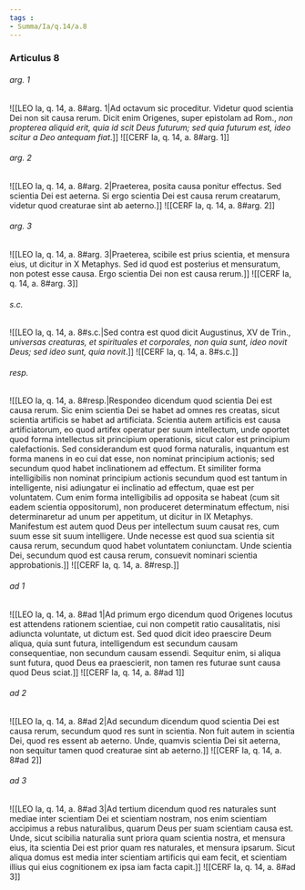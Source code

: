 ```yaml
---
tags : 
- Summa/Ia/q.14/a.8
---
```


### Articulus 8

###### arg. 1
![[LEO Ia, q. 14, a. 8#arg. 1|Ad octavum sic proceditur. Videtur quod scientia Dei non sit causa rerum. Dicit enim Origenes, super epistolam ad Rom., *non propterea aliquid erit, quia id scit Deus futurum; sed quia futurum est, ideo scitur a Deo antequam fiat*.]]
![[CERF Ia, q. 14, a. 8#arg. 1]]

###### arg. 2
![[LEO Ia, q. 14, a. 8#arg. 2|Praeterea, posita causa ponitur effectus. Sed scientia Dei est aeterna. Si ergo scientia Dei est causa rerum creatarum, videtur quod creaturae sint ab aeterno.]]
![[CERF Ia, q. 14, a. 8#arg. 2]]

###### arg. 3
![[LEO Ia, q. 14, a. 8#arg. 3|Praeterea, scibile est prius scientia, et mensura eius, ut dicitur in X Metaphys. Sed id quod est posterius et mensuratum, non potest esse causa. Ergo scientia Dei non est causa rerum.]]
![[CERF Ia, q. 14, a. 8#arg. 3]]

###### s.c.
![[LEO Ia, q. 14, a. 8#s.c.|Sed contra est quod dicit Augustinus, XV de Trin., *universas creaturas, et spirituales et corporales, non quia sunt, ideo novit Deus; sed ideo sunt, quia novit*.]]
![[CERF Ia, q. 14, a. 8#s.c.]]

###### resp.
![[LEO Ia, q. 14, a. 8#resp.|Respondeo dicendum quod scientia Dei est causa rerum. Sic enim scientia Dei se habet ad omnes res creatas, sicut scientia artificis se habet ad artificiata. Scientia autem artificis est causa artificiatorum, eo quod artifex operatur per suum intellectum, unde oportet quod forma intellectus sit principium operationis, sicut calor est principium calefactionis. Sed considerandum est quod forma naturalis, inquantum est forma manens in eo cui dat esse, non nominat principium actionis; sed secundum quod habet inclinationem ad effectum. Et similiter forma intelligibilis non nominat principium actionis secundum quod est tantum in intelligente, nisi adiungatur ei inclinatio ad effectum, quae est per voluntatem. Cum enim forma intelligibilis ad opposita se habeat (cum sit eadem scientia oppositorum), non produceret determinatum effectum, nisi determinaretur ad unum per appetitum, ut dicitur in IX Metaphys. Manifestum est autem quod Deus per intellectum suum causat res, cum suum esse sit suum intelligere. Unde necesse est quod sua scientia sit causa rerum, secundum quod habet voluntatem coniunctam. Unde scientia Dei, secundum quod est causa rerum, consuevit nominari scientia approbationis.]]
![[CERF Ia, q. 14, a. 8#resp.]]

###### ad 1
![[LEO Ia, q. 14, a. 8#ad 1|Ad primum ergo dicendum quod Origenes locutus est attendens rationem scientiae, cui non competit ratio causalitatis, nisi adiuncta voluntate, ut dictum est. Sed quod dicit ideo praescire Deum aliqua, quia sunt futura, intelligendum est secundum causam consequentiae, non secundum causam essendi. Sequitur enim, si aliqua sunt futura, quod Deus ea praescierit, non tamen res futurae sunt causa quod Deus sciat.]]
![[CERF Ia, q. 14, a. 8#ad 1]]

###### ad 2
![[LEO Ia, q. 14, a. 8#ad 2|Ad secundum dicendum quod scientia Dei est causa rerum, secundum quod res sunt in scientia. Non fuit autem in scientia Dei, quod res essent ab aeterno. Unde, quamvis scientia Dei sit aeterna, non sequitur tamen quod creaturae sint ab aeterno.]]
![[CERF Ia, q. 14, a. 8#ad 2]]

###### ad 3
![[LEO Ia, q. 14, a. 8#ad 3|Ad tertium dicendum quod res naturales sunt mediae inter scientiam Dei et scientiam nostram, nos enim scientiam accipimus a rebus naturalibus, quarum Deus per suam scientiam causa est. Unde, sicut scibilia naturalia sunt priora quam scientia nostra, et mensura eius, ita scientia Dei est prior quam res naturales, et mensura ipsarum. Sicut aliqua domus est media inter scientiam artificis qui eam fecit, et scientiam illius qui eius cognitionem ex ipsa iam facta capit.]]
![[CERF Ia, q. 14, a. 8#ad 3]]

